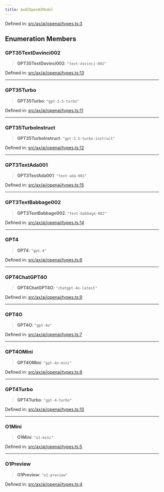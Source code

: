 ```yaml
---
title: AxAIOpenAIModel
---
```


Defined in: [src/ax/ai/openai/types.ts:3](#apidocs/httpsgithubcomax-llmaxblob3b79ada8d723949fcd8a76c2b6f48cf69d8394f8srcaxaiopenaitypestsl3)

## Enumeration Members

<a id="GPT35TextDavinci002"></a>

### GPT35TextDavinci002

> **GPT35TextDavinci002**: `"text-davinci-002"`

Defined in: [src/ax/ai/openai/types.ts:13](#apidocs/httpsgithubcomax-llmaxblob3b79ada8d723949fcd8a76c2b6f48cf69d8394f8srcaxaiopenaitypestsl13)

***

<a id="GPT35Turbo"></a>

### GPT35Turbo

> **GPT35Turbo**: `"gpt-3.5-turbo"`

Defined in: [src/ax/ai/openai/types.ts:11](#apidocs/httpsgithubcomax-llmaxblob3b79ada8d723949fcd8a76c2b6f48cf69d8394f8srcaxaiopenaitypestsl11)

***

<a id="GPT35TurboInstruct"></a>

### GPT35TurboInstruct

> **GPT35TurboInstruct**: `"gpt-3.5-turbo-instruct"`

Defined in: [src/ax/ai/openai/types.ts:12](#apidocs/httpsgithubcomax-llmaxblob3b79ada8d723949fcd8a76c2b6f48cf69d8394f8srcaxaiopenaitypestsl12)

***

<a id="GPT3TextAda001"></a>

### GPT3TextAda001

> **GPT3TextAda001**: `"text-ada-001"`

Defined in: [src/ax/ai/openai/types.ts:15](#apidocs/httpsgithubcomax-llmaxblob3b79ada8d723949fcd8a76c2b6f48cf69d8394f8srcaxaiopenaitypestsl15)

***

<a id="GPT3TextBabbage002"></a>

### GPT3TextBabbage002

> **GPT3TextBabbage002**: `"text-babbage-002"`

Defined in: [src/ax/ai/openai/types.ts:14](#apidocs/httpsgithubcomax-llmaxblob3b79ada8d723949fcd8a76c2b6f48cf69d8394f8srcaxaiopenaitypestsl14)

***

<a id="GPT4"></a>

### GPT4

> **GPT4**: `"gpt-4"`

Defined in: [src/ax/ai/openai/types.ts:6](#apidocs/httpsgithubcomax-llmaxblob3b79ada8d723949fcd8a76c2b6f48cf69d8394f8srcaxaiopenaitypestsl6)

***

<a id="GPT4ChatGPT4O"></a>

### GPT4ChatGPT4O

> **GPT4ChatGPT4O**: `"chatgpt-4o-latest"`

Defined in: [src/ax/ai/openai/types.ts:9](#apidocs/httpsgithubcomax-llmaxblob3b79ada8d723949fcd8a76c2b6f48cf69d8394f8srcaxaiopenaitypestsl9)

***

<a id="GPT4O"></a>

### GPT4O

> **GPT4O**: `"gpt-4o"`

Defined in: [src/ax/ai/openai/types.ts:7](#apidocs/httpsgithubcomax-llmaxblob3b79ada8d723949fcd8a76c2b6f48cf69d8394f8srcaxaiopenaitypestsl7)

***

<a id="GPT4OMini"></a>

### GPT4OMini

> **GPT4OMini**: `"gpt-4o-mini"`

Defined in: [src/ax/ai/openai/types.ts:8](#apidocs/httpsgithubcomax-llmaxblob3b79ada8d723949fcd8a76c2b6f48cf69d8394f8srcaxaiopenaitypestsl8)

***

<a id="GPT4Turbo"></a>

### GPT4Turbo

> **GPT4Turbo**: `"gpt-4-turbo"`

Defined in: [src/ax/ai/openai/types.ts:10](#apidocs/httpsgithubcomax-llmaxblob3b79ada8d723949fcd8a76c2b6f48cf69d8394f8srcaxaiopenaitypestsl10)

***

<a id="O1Mini"></a>

### O1Mini

> **O1Mini**: `"o1-mini"`

Defined in: [src/ax/ai/openai/types.ts:5](#apidocs/httpsgithubcomax-llmaxblob3b79ada8d723949fcd8a76c2b6f48cf69d8394f8srcaxaiopenaitypestsl5)

***

<a id="O1Preview"></a>

### O1Preview

> **O1Preview**: `"o1-preview"`

Defined in: [src/ax/ai/openai/types.ts:4](#apidocs/httpsgithubcomax-llmaxblob3b79ada8d723949fcd8a76c2b6f48cf69d8394f8srcaxaiopenaitypestsl4)
